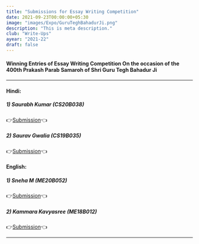 ```yaml
---
title: "Submissions for Essay Writing Competition"
date: 2021-09-23T00:00:00+05:30
image: "images/Expo/GuruTeghBahadurJi.png"
description: "This is meta description."
club: "Write-Ups"
ayear: "2021-22"
draft: false
---
```


#### Winning Entries of Essay Writing Competition On the occasion of the 400th Prakash Parab Samaroh of Shri Guru Tegh Bahadur Ji


****


#### Hindi: 
##### 1) Saurabh Kumar (CS20B038) 
👉[Submission](https://drive.google.com/file/d/1hK02JEwhdsjnYAL6VXgVvJeGXAcrW3XP/view?usp=sharing)👈
##### 2) Saurav Gwalia (CS19B035) 
👉[Submission](https://drive.google.com/file/d/1b-0AHCN5sSr5I4THJV-7GlQayJQEMS8L/view?usp=sharing)👈




#### English:
##### 1) Sneha M (ME20B052) 
👉[Submission](https://drive.google.com/file/d/1xDTdA70AKAvg9EZG30Pxx8XdNYmOsd53/view?usp=sharing)👈
##### 2) Kammara Kavyasree (ME18B012) 
👉[Submission](https://drive.google.com/file/d/1VmDB6ed-n-e4HPs0mWNwcPreEBI99pEW/view?usp=sharing)👈


****
